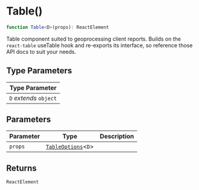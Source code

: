 # Table()

```ts
function Table<D>(props): ReactElement
```

Table component suited to geoprocessing client reports.
Builds on the `react-table` useTable hook and re-exports its interface,
so reference those API docs to suit your needs.

## Type Parameters

| Type Parameter |
| ------ |
| `D` *extends* `object` |

## Parameters

| Parameter | Type | Description |
| ------ | ------ | ------ |
| `props` | [`TableOptions`](../interfaces/TableOptions.md)\<`D`\> |  |

## Returns

`ReactElement`
